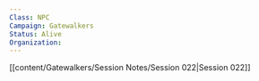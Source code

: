 ```yaml
---
Class: NPC
Campaign: Gatewalkers
Status: Alive
Organization:
---
```

[[content/Gatewalkers/Session Notes/Session 022|Session 022]]

